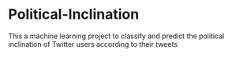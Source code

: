 # Political-Inclination
This a machine learning project to classify and predict the political inclination of Twitter users according to their tweets 
